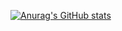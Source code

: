 [![Anurag's GitHub stats](https://github-readme-stats.vercel.app/api?username=CC11001100&show_icons=true&theme=radical&repo=ast-hook-for-js-RE)](https://github.com/anuraghazra/github-readme-stats)
